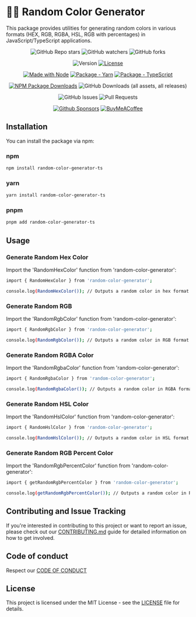 # 🌈🎨 Random Color Generator
This package provides utilities for generating random colors in various formats (HEX, RGB, RGBA, HSL, RGB with percentages) in JavaScript/TypeScript applications.

<div align="center">

![GitHub Repo stars](https://img.shields.io/github/stars/MattEzekiel/random-color-generator)
![GitHub watchers](https://img.shields.io/github/watchers/MattEzekiel/random-color-generator)
![GitHub forks](https://img.shields.io/github/forks/MattEzekiel/random-color-generator)

![Version](https://img.shields.io/badge/dynamic/json?url=https%3A%2F%2Fraw.githubusercontent.com%2FMattEzekiel%2Frandom-color-generator%2Fmaster%2Fpackage.json&query=version&label=version)
[![License](https://img.shields.io/badge/License-MIT-blue)](#license "Go to license section")

[![Made with Node](https://img.shields.io/badge/node-%3D%3E20-20)](https://nodejs.org)
[![Package - Yarn](https://img.shields.io/badge/yarn-%3E%3D1-blue?logo=yarn&logoColor=white)](https://classic.yarnpkg.com)
[![Package - TypeScript](https://img.shields.io/github/package-json/dependency-version/MattEzekiel/random-color-generator/dev/typescript?logo=typescript&logoColor=white)](https://www.npmjs.com/package/typescript)

[![NPM Package Downloads](https://img.shields.io/npm/dy/random-color-generator)](https://www.npmjs.com/package/random-color-generator)
![GitHub Downloads (all assets, all releases)](https://img.shields.io/github/downloads/MattEzekiel/random-color-generator/total?label=github%20downloads)

![GitHub Issues](https://img.shields.io/github/issues/MattEzekiel/random-color-generator)
![Pull Requests](https://img.shields.io/github/issues-pr/MattEzekiel/random-color-generator)

[![Github Sponsors](https://img.shields.io/badge/Sponsor-30363D?&logo=GitHub-Sponsors&logoColor=#EA4AAA)](https://github.com/sponsors/mattezekiel)
[![BuyMeACoffee](https://img.shields.io/badge/Buy%20Me%20a%20Coffee-ffdd00?&logo=buy-me-a-coffee&logoColor=black)](https://cafecito.app/mattezekiel)

</div>

## Installation

You can install the package via npm:
### npm
```bash
npm install random-color-generator-ts
```

### yarn
```bash
yarn install random-color-generator-ts
```

### pnpm
```bash
pnpm add random-color-generator-ts
```

## Usage
### Generate Random Hex Color
Import the 'RandomHexColor' function from 'random-color-generator':

```bash
import { RandomHexColor } from 'random-color-generator';

console.log(RandomHexColor()); // Outputs a random color in hex format
```
### Generate Random RGB
Import the 'RandomRgbColor' function from 'random-color-generator':

```bash
import { RandomRgbColor } from 'random-color-generator';

console.log(RandomRgbColor()); // Outputs a random color in RGB format
```
### Generate Random RGBA Color
Import the 'RandomRgbaColor' function from 'random-color-generator':
```bash
import { RandomRgbaColor } from 'random-color-generator';

console.log(RandomRgbaColor()); // Outputs a random color in RGBA format
```
### Generate Random HSL Color
Import the 'RandomHslColor' function from 'random-color-generator':
```bash
import { RandomHslColor } from 'random-color-generator';

console.log(RandomHslColor()); // Outputs a random color in HSL format
```
### Generate Random RGB Percent Color
Import the 'RandomRgbPercentColor' function from 'random-color-generator':
```bash
import { getRandomRgbPercentColor } from 'random-color-generator';

console.log(getRandomRgbPercentColor()); // Outputs a random color in RGB percent format
```

## Contributing and Issue Tracking
If you're interested in contributing to this project or want to report an issue, please check out our [CONTRIBUTING.md](https://github.com/MattEzekiel/random-color-generator/blob/master/CONTRIBUTING.md) guide for detailed information on how to get involved.

## Code of conduct
Respect our [CODE OF CONDUCT](https://github.com/MattEzekiel/random-color-generator/blob/master/CODE_OF_CONDUCT.md)

## License

This project is licensed under the MIT License - see the [LICENSE](https://github.com/MattEzekiel/random-color-generator/blob/master/LICENSE.md) file for details.
